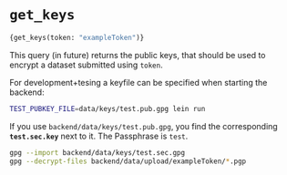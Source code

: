 # `get_keys`

```graphql
{get_keys(token: "exampleToken")}
```

This query (in future) returns the public keys, that should be used to encrypt a dataset submitted using `token`.

For development+tesing a keyfile can be specified when starting the backend:

```sh
TEST_PUBKEY_FILE=data/keys/test.pub.gpg lein run
```

If you use `backend/data/keys/test.pub.gpg`, you find the corresponding **`test.sec.key`** next to it. The Passphrase is `test`. 

```sh
gpg --import backend/data/keys/test.sec.gpg
gpg --decrypt-files backend/data/upload/exampleToken/*.pgp
```
